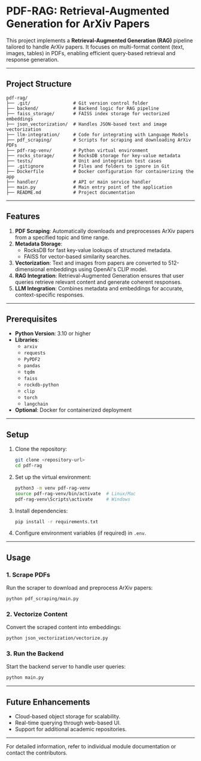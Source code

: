 # PDF-RAG: Retrieval-Augmented Generation for ArXiv Papers

This project implements a **Retrieval-Augmented Generation (RAG)** pipeline tailored to handle ArXiv papers. It focuses on multi-format content (text, images, tables) in PDFs, enabling efficient query-based retrieval and response generation.

---

## Project Structure

```
pdf-rag/
├── .git/                # Git version control folder
├── backend/             # Backend logic for RAG pipeline
├── faiss_storage/       # FAISS index storage for vectorized embeddings
├── json_vectorization/  # Handles JSON-based text and image vectorization
├── llm-integration/     # Code for integrating with Language Models
├── pdf_scraping/        # Scripts for scraping and downloading ArXiv PDFs
├── pdf-rag-venv/        # Python virtual environment
├── rocks_storage/       # RocksDB storage for key-value metadata
├── tests/               # Unit and integration test cases
├── .gitignore           # Files and folders to ignore in Git
├── Dockerfile           # Docker configuration for containerizing the app
├── handler/             # API or main service handler
├── main.py              # Main entry point of the application
├── README.md            # Project documentation
```

---

## Features

1. **PDF Scraping**: Automatically downloads and preprocesses ArXiv papers from a specified topic and time range.
2. **Metadata Storage**:
   - RocksDB for fast key-value lookups of structured metadata.
   - FAISS for vector-based similarity searches.
3. **Vectorization**: Text and images from papers are converted to 512-dimensional embeddings using OpenAI's CLIP model.
4. **RAG Integration**: Retrieval-Augmented Generation ensures that user queries retrieve relevant content and generate coherent responses.
5. **LLM Integration**: Combines metadata and embeddings for accurate, context-specific responses.

---

## Prerequisites

- **Python Version**: 3.10 or higher
- **Libraries**:
  - `arxiv`
  - `requests`
  - `PyPDF2`
  - `pandas`
  - `tqdm`
  - `faiss`
  - `rockdb-python`
  - `clip`
  - `torch`
  - `langchain`
- **Optional**: Docker for containerized deployment

---

## Setup

1. Clone the repository:

   ```bash
   git clone <repository-url>
   cd pdf-rag
   ```

2. Set up the virtual environment:

   ```bash
   python3 -m venv pdf-rag-venv
   source pdf-rag-venv/bin/activate  # Linux/Mac
   pdf-rag-venv\Scripts\activate     # Windows
   ```

3. Install dependencies:

   ```bash
   pip install -r requirements.txt
   ```

4. Configure environment variables (if required) in `.env`.

---

## Usage

### 1. Scrape PDFs

Run the scraper to download and preprocess ArXiv papers:

```bash
python pdf_scraping/main.py
```

### 2. Vectorize Content

Convert the scraped content into embeddings:

```bash
python json_vectorization/vectorize.py
```

### 3. Run the Backend

Start the backend server to handle user queries:

```bash
python main.py
```

---

## Future Enhancements

- Cloud-based object storage for scalability.
- Real-time querying through web-based UI.
- Support for additional academic repositories.

---

For detailed information, refer to individual module documentation or contact the contributors.
